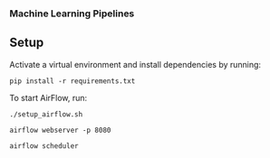 ### Machine Learning Pipelines


Setup
----------

Activate a virtual environment and install dependencies by running:

```
pip install -r requirements.txt
```

To start AirFlow, run:

```
./setup_airflow.sh

airflow webserver -p 8080

airflow scheduler

```
